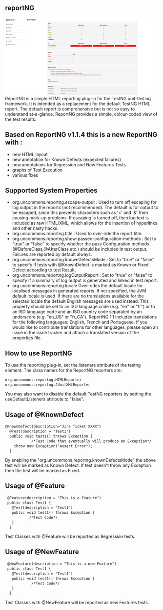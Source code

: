 ## reportNG ##

![](https://github.com/sdrss/test/blob/master/SampleOverview.png)
ReportNG is a simple HTML reporting plug-in for the TestNG unit-testing framework. It is intended as a replacement for the default TestNG HTML report. The default report is comprehensive but is not so easy to understand at-a-glance. ReportNG provides a simple, colour-coded view of the test results.

## Based on ReportNG v1.1.4 this is a new ReportNG with : ##
 - new HTML layout
 - new annotation for Known Defects (expected failures)
 - new annotations for Regression and New Features Tests
 - graphs of Test Execution
 - various fixes
 

 ## Supported System Properties ##
 * org.uncommons.reportng.escape-output : Used to turn off escaping for log output in the reports (not recommended). The default is for output to be escaped, since this prevents characters such as '<' and '&' from causing mark-up problems. If escaping is turned off, then log text is included as raw HTML/XML, which allows for the insertion of hyperlinks and other nasty hacks.
 * org.uncommons.reportng.title : Used to over-ride the report title.
 * org.uncommons.reportng.show-passed-configuration-methods : Set to "true" or "false" to specify whether the pass Configuration methods (@BeforeClass,@AfterClass etc.) should be included in test output. Failures are reported by default always.
 * org.uncommons.reportng.knownDefectsMode : Set to "true" or "false" to specify if tests with @KnownDefect is marked as Known or Fixed Defect according to test Result.
 * org.uncommons.reportng.logOutputReport : Set to "true" or "false" to specify if a summary of log output is generated and linked in test report.
 * org.uncommons.reportng.locale
Over-rides the default locale for localised messages in generated reports. If not specified, the JVM default locale is used. If there are no translations available for the selected locale the default English messages are used instead. This property should be set to an ISO language code (e.g. "en" or "fr") or to an ISO language code and an ISO country code separated by an underscore (e.g. "en_US" or "fr_CA"). ReportNG 1.1 includes translations for the following languages: English, French and Portuguese. If you would like to contribute translations for other languages, please open an issue in the issue tracker and attach a translated version of the properties file.
 
 ## How to use ReportNG ##
 
 To use the reporting plug-in, set the listeners attribute of the testng element. The class names for the ReportNG reporters are:

    org.uncommons.reportng.HTMLReporter
    org.uncommons.reportng.JUnitXMLReporter
 You may also want to disable the default TestNG reporters by setting the useDefaultListeners attribute to "false".

 ## Usage of @KnownDefect
 
  	@KnownDefect(description="Jira Ticket XXXX")
	  @Test(description = "Test1")
	  public void test1() throws Exception {
                /*Test Code that eventually will produce an Exception*/
		throw new Exception("Assert Error");
	  }
    
  By enabling the "org.uncommons.reportng.knownDefectsMode" the above test will be marked as Known Defect.
  If test doesn't throw any Exception then the test will be marked as Fixed.
    
 ## Usage of @Feature
 
     @Feature(description = "This is a Feature")
     public class Test1 {
	   @Test(description = "Test1")
	   public void test1() throws Exception {
               /*Test Code*/
	   }
      }
     
   Test Classes with @Feature will be reported as Regression tests.
     
  ## Usage of @NewFeature
 
     @NewFeature(description = "This is a new Feature")
     public class Test1 {
	   @Test(description = "Test1")
	   public void test1() throws Exception {
                /*Test Code*/
	   }
      }
     
   Test Classes with @NewFeature will be reported as new Features tests.
